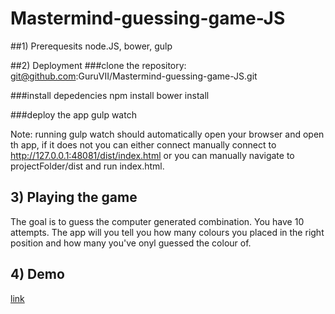 # Mastermind-guessing-game-JS

##1) Prerequesits
node.JS, bower, gulp

##2) Deployment
###clone the repository:
	git@github.com:GuruVII/Mastermind-guessing-game-JS.git


###install depedencies 
	npm install
	bower install


###deploy the app
	gulp watch

Note: running gulp watch should automatically open your browser and open th app, if it does not you can either connect manually connect to http://127.0.0.1:48081/dist/index.html or you can manually navigate to projectFolder/dist and run index.html.  

## 3) Playing the game
The goal is to guess the computer generated combination. You have 10 attempts.
The app will you tell you how many colours you placed in the right position and how many you've onyl guessed the colour of.

## 4) Demo
[link](http://guru.mobiusit.net/Mastermind/)
